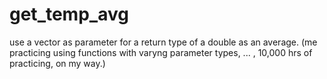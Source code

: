 # get_temp_avg
use a vector as parameter for a return type of a double as an average. (me practicing using functions with varyng parameter types, ... , 10,000 hrs of practicing, on my way.) 
